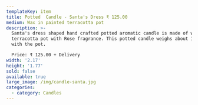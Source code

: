 ```yaml
---
templateKey: item
title: Potted  Candle - Santa's Dress ₹ 125.00
medium: Wax in painted terracotta pot
description: >-
  Santa's dress shaped hand crafted potted aromatic candle is made of wax in
  terracotta pot with Rose fragrance. This potted candle weighs about 100gms
  with the pot.

  Price: ₹ 125.00 + Delivery
width: '2.17'
height: '1.77'
sold: false
available: true
large_image: /img/candle-santa.jpg
categories:
  - category: Candles
---
```



